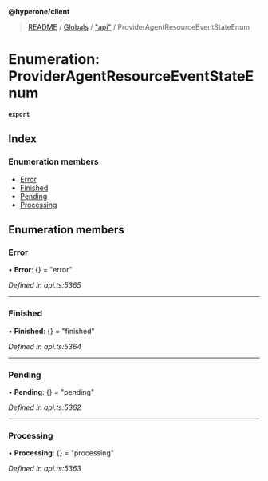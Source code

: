 **@hyperone/client**

> [README](../README.md) / [Globals](../globals.md) / ["api"](../modules/_api_.md) / ProviderAgentResourceEventStateEnum

# Enumeration: ProviderAgentResourceEventStateEnum

**`export`** 

## Index

### Enumeration members

* [Error](_api_.provideragentresourceeventstateenum.md#error)
* [Finished](_api_.provideragentresourceeventstateenum.md#finished)
* [Pending](_api_.provideragentresourceeventstateenum.md#pending)
* [Processing](_api_.provideragentresourceeventstateenum.md#processing)

## Enumeration members

### Error

•  **Error**: {} = "error"

*Defined in api.ts:5365*

___

### Finished

•  **Finished**: {} = "finished"

*Defined in api.ts:5364*

___

### Pending

•  **Pending**: {} = "pending"

*Defined in api.ts:5362*

___

### Processing

•  **Processing**: {} = "processing"

*Defined in api.ts:5363*
